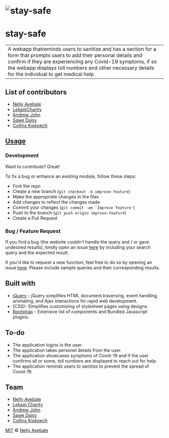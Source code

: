 
# ![stay-safe](https://Nelly-ayebale/stay-safe/)
# stay-safe

<table>
<tr>
<td>
  A webapp thatreminds users to sanitize and has a section for a form that prompts users to add their personal details and confirm if they are experiencing any Covid-19 symptoms, if so the webapp displays toll numbers and other necessary details for the individual to get medical help
</td>
</tr>
</table>


## List of contributors
 
- [Nelly Ayebale](https://github.com/Nelly-ayebale)
- [LekamCharity](https://github.com/LekamCharity)
- [Andrew John](https://github.com/andyjohn23)
- [Sawe Daisy](https://github.com/sawe-daisy)
- [Collins Kipkoech](https://github.com/kipkoech-msojo) 


## [Usage](https://Nelly-ayebale.github.io/stay-safe/)

### Development

Want to contribute? Great!

To fix a bug or enhance an existing module, follow these steps:

- Fork the repo
- Create a new branch (`git checkout -b improve-feature`)
- Make the appropriate changes in the files
- Add changes to reflect the changes made
- Commit your changes (`git commit -am 'Improve feature'`)
- Push to the branch (`git push origin improve-feature`)
- Create a Pull Request

### Bug / Feature Request

If you find a bug (the website couldn't handle the query and / or gave undesired results), kindly open an issue [here](https://github.com/Nelly-ayebale/stay-safe/issues/new) by including your search query and the expected result.

If you'd like to request a new function, feel free to do so by opening an issue [here](https://github.com/Nelly-ayebale/stay-safe/issues/new). Please include sample queries and their corresponding results.

## Built with

- [jQuery](http://www.w3schools.com/jquery/jquery_ref_ajax.asp) - jQuery simplifies HTML document traversing, event handling, animating, and Ajax interactions for rapid web development.
- [CSS]- Simplifies customizing of stylesheet pages using designs.
- [Bootstrap](http://getbootstrap.com/) - Extensive list of components and Bundled Javascript plugins.

## To-do

- The application logins in the user.
- The application takes personel details from the user.
- The application showcases symptoms of Covid-19 and if the user confirms all or some, toll numbers are displayed to reach out for help.
- The application reminds users to sanitize to prevent the spread of Covid-19.

## Team

- [Nelly Ayebale](https://github.com/Nelly-ayebale)
- [Lekam Charity](https://github.com/LekamCharity)
- [Andrew John](https://github.com/andyjohn23)
- [Sawe Daisy](https://github.com/sawe-daisy)
- [Collins Kipkoech](https://github.com/kipkoech-msojo)  


[MIT](LICENSE) © [Nelly Ayebale ](https://github.com/Nelly-ayebale)
